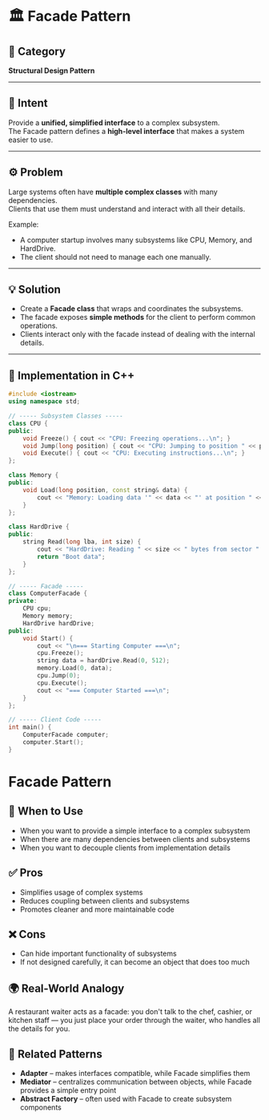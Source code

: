 # 🏛️ Facade Pattern

## 📖 Category
**Structural Design Pattern**

---

## 🎯 Intent
Provide a **unified, simplified interface** to a complex subsystem.  
The Facade pattern defines a **high-level interface** that makes a system easier to use.

---

## ⚙️ Problem
Large systems often have **multiple complex classes** with many dependencies.  
Clients that use them must understand and interact with all their details.

Example:
- A computer startup involves many subsystems like CPU, Memory, and HardDrive.
- The client should not need to manage each one manually.

---

## 💡 Solution
- Create a **Facade class** that wraps and coordinates the subsystems.  
- The facade exposes **simple methods** for the client to perform common operations.  
- Clients interact only with the facade instead of dealing with the internal details.

---

## 🧩 Implementation in C++
```cpp
#include <iostream>
using namespace std;

// ----- Subsystem Classes -----
class CPU {
public:
    void Freeze() { cout << "CPU: Freezing operations...\n"; }
    void Jump(long position) { cout << "CPU: Jumping to position " << position << endl; }
    void Execute() { cout << "CPU: Executing instructions...\n"; }
};

class Memory {
public:
    void Load(long position, const string& data) {
        cout << "Memory: Loading data '" << data << "' at position " << position << endl;
    }
};

class HardDrive {
public:
    string Read(long lba, int size) {
        cout << "HardDrive: Reading " << size << " bytes from sector " << lba << endl;
        return "Boot data";
    }
};

// ----- Facade -----
class ComputerFacade {
private:
    CPU cpu;
    Memory memory;
    HardDrive hardDrive;
public:
    void Start() {
        cout << "\n=== Starting Computer ===\n";
        cpu.Freeze();
        string data = hardDrive.Read(0, 512);
        memory.Load(0, data);
        cpu.Jump(0);
        cpu.Execute();
        cout << "=== Computer Started ===\n";
    }
};

// ----- Client Code -----
int main() {
    ComputerFacade computer;
    computer.Start();
}
```

# Facade Pattern

## 🧠 When to Use
- When you want to provide a simple interface to a complex subsystem
- When there are many dependencies between clients and subsystems
- When you want to decouple clients from implementation details

## ✅ Pros
- Simplifies usage of complex systems
- Reduces coupling between clients and subsystems
- Promotes cleaner and more maintainable code

## ❌ Cons
- Can hide important functionality of subsystems
- If not designed carefully, it can become an object that does too much

## 🌍 Real-World Analogy
A restaurant waiter acts as a facade: you don't talk to the chef, cashier, or kitchen staff — you just place your order through the waiter, who handles all the details for you.

## 📘 Related Patterns
- **Adapter** – makes interfaces compatible, while Facade simplifies them
- **Mediator** – centralizes communication between objects, while Facade provides a simple entry point
- **Abstract Factory** – often used with Facade to create subsystem components